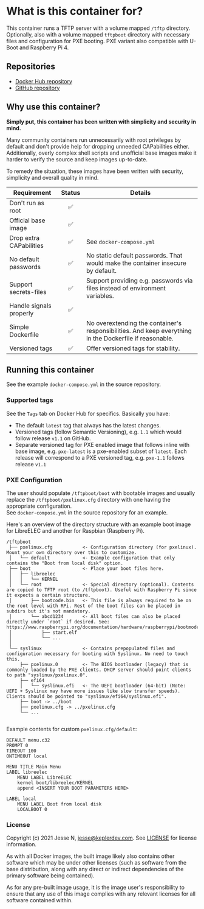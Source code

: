 
# What is this container for?

This container runs a TFTP server with a volume mapped `/tftp` directory. Optionally, also with a volume mapped `tftpboot` directory with necessary files
and configuration for PXE booting. PXE variant also compatible with U-Boot and Raspberry Pi 4.

## Repositories

- [Docker Hub repository](https://hub.docker.com/r/jessenich91/alpine-tftpd-pxe/)
- [GitHub repository](https://github.com/jessench/docker-tftpd-pxe/)

## Why use this container?

**Simply put, this container has been written with simplicity and security in mind.**

Many community containers run unnecessarily with root privileges by default and don't provide help for dropping unneeded CAPabilities either.
Additionally, overly complex shell scripts and unofficial base images make it harder to verify the source and keep images up-to-date.  

To remedy the situation, these images have been written with security, simplicity and overall quality in mind.

|Requirement              |Status|Details|
|-------------------------|:----:|-------|
|Don't run as root        |✅    | |
|Official base image      |✅    | |
|Drop extra CAPabilities  |✅    | See `docker-compose.yml` |
|No default passwords     |✅    | No static default passwords. That would make the container insecure by default. |
|Support secrets-files    |✅    | Support providing e.g. passwords via files instead of environment variables. |
|Handle signals properly  |✅    | |
|Simple Dockerfile        |✅    | No overextending the container's responsibilities. And keep everything in the Dockerfile if reasonable. |
|Versioned tags           |✅    | Offer versioned tags for stability.|

## Running this container

See the example `docker-compose.yml` in the source repository.

### Supported tags

See the `Tags` tab on Docker Hub for specifics. Basically you have:

- The default `latest` tag that always has the latest changes.
- Versioned tags (follow Semantic Versioning), e.g. `1.1` which would follow release `v1.1` on GitHub.
- Separate versioned tag for PXE enabled image that follows inline with base image, e.g. `pxe-latest` is a pxe-enabled subset of `latest`. Each release will correspond to a PXE versioned tag, e.g. `pxe-1.1` follows release `v1.1`

### PXE Configuration

The user should populate `/tftpboot/boot` with bootable images and usually replace the `/tftpboot/pxelinux.cfg` directory with one having the appropriate configuration.  
See `docker-compose.yml` in the source repository for an example.  

Here's an overview of the directory structure with an example boot image for LibreELEC and another for Raspbian (Raspberry Pi).

```text
/tftpboot
 ├── pxelinux.cfg           <- Configuration directory (for pxelinux). Mount your own directory over this to customize.
 │   └── default            <- Example configuration that only contains the "Boot from local disk" option.
 ├── boot                   <- Place your boot files here.
 │   ├── libreelec
 │   │   └── KERNEL
 │   └── root               <- Special directory (optional). Contents are copied to TFTP root (to /tftpboot). Useful with Raspberry Pi since it expects a certain structure. 
 │       ├── bootcode.bin   <- This file is always required to be on the root level with RPi. Rest of the boot files can be placed in subdirs but it's not mandatory.
 │       └── abcd1234       <- All boot files can also be placed directly under `root` if desired. See: https://www.raspberrypi.org/documentation/hardware/raspberrypi/bootmodes/net.md
 │           ├── start.elf     
 │           └── ...
 │
 └── syslinux               <- Contains prepopulated files and configuration necessary for booting with Syslinux. No need to touch this.
     ├── pxelinux.0         <- The BIOS bootloader (legacy) that is commonly loaded by the PXE clients. DHCP server should point clients to path "syslinux/pxelinux.0".
     ├── efi64
     │   └── syslinux.efi   <- The UEFI bootloader (64-bit) (Note: UEFI + Syslinux may have more issues like slow transfer speeds). Clients should be pointed to "syslinux/efi64/syslinux.efi".
     ├── boot -> ../boot
     ├── pxelinux.cfg -> ../pxelinux.cfg   
     └── ...
 
```
  
Example contents for custom `pxelinux.cfg/default`:

```text
DEFAULT menu.c32
PROMPT 0
TIMEOUT 100
ONTIMEOUT local

MENU TITLE Main Menu
LABEL libreelec
    MENU LABEL LibreELEC
    kernel boot/libreelec/KERNEL
    append <INSERT YOUR BOOT PARAMETERS HERE>

LABEL local
    MENU LABEL Boot from local disk
    LOCALBOOT 0
```

### License

Copyright (c) 2021 Jesse N, jesse@keplerdev.com. See [LICENSE](https://github.com/jessenich/docker-tftpd-pxe/blob/master/LICENSE) for license information.  

As with all Docker images, the built image likely also contains other software which may be under other licenses (such as software from the base distribution, along with any direct or indirect dependencies of the primary software being contained).  
  
As for any pre-built image usage, it is the image user's responsibility to ensure that any use of this image complies with any relevant licenses for all software contained within.
